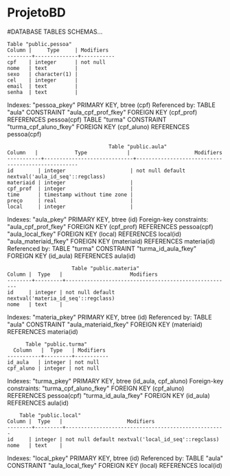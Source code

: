 # ProjetoBD
#DATABASE TABLES SCHEMAS...


	Table "public.pessoa"
 	Column |     Type     | Modifiers
 	--------+--------------+-----------
	cpf    | integer      | not null
 	nome   | text         | 
 	sexo   | character(1) | 
 	cel    | integer      | 
 	email  | text         | 
 	senha  | text         | 
	
Indexes:
    "pessoa_pkey" PRIMARY KEY, btree (cpf)
Referenced by:
    	TABLE "aula" CONSTRAINT "aula_cpf_prof_fkey" FOREIGN KEY (cpf_prof) REFERENCES pessoa(cpf)
    	TABLE "turma" CONSTRAINT "turma_cpf_aluno_fkey" FOREIGN KEY (cpf_aluno) REFERENCES pessoa(cpf)


                                     Table "public.aula"
  	Column   |            Type             |                     Modifiers                     
	-----------+-----------------------------+---------------------------------------------------
 	id        | integer                     | not null default nextval('aula_id_seq'::regclass)
 	materiaid | integer                     | 
 	cpf_prof  | integer                     | 
 	time      | timestamp without time zone | 
 	preço     | real                        | 
 	local     | integer                     | 
Indexes:
    "aula_pkey" PRIMARY KEY, btree (id)
Foreign-key constraints:
    "aula_cpf_prof_fkey" FOREIGN KEY (cpf_prof) REFERENCES pessoa(cpf)
    "aula_local_fkey" FOREIGN KEY (local) REFERENCES local(id)
    "aula_materiaid_fkey" FOREIGN KEY (materiaid) REFERENCES materia(id)
Referenced by:
    TABLE "turma" CONSTRAINT "turma_id_aula_fkey" FOREIGN KEY (id_aula) REFERENCES aula(id)
    
                         Table "public.materia"
 	Column |  Type   |                      Modifiers                       
	--------+---------+------------------------------------------------------
 	id     | integer | not null default nextval('materia_id_seq'::regclass)
 	nome   | text    | 
Indexes:
    "materia_pkey" PRIMARY KEY, btree (id)
Referenced by:
    TABLE "aula" CONSTRAINT "aula_materiaid_fkey" FOREIGN KEY (materiaid) REFERENCES materia(id)

	      Table "public.turma"
	  Column   |  Type   | Modifiers 
	-----------+---------+-----------
 	id_aula   | integer | not null
 	cpf_aluno | integer | not null
Indexes:
    "turma_pkey" PRIMARY KEY, btree (id_aula, cpf_aluno)
Foreign-key constraints:
    "turma_cpf_aluno_fkey" FOREIGN KEY (cpf_aluno) REFERENCES pessoa(cpf)
    "turma_id_aula_fkey" FOREIGN KEY (id_aula) REFERENCES aula(id)

		Table "public.local"
 	Column |  Type   |                     Modifiers                      
	--------+---------+----------------------------------------------------
 	id     | integer | not null default nextval('local_id_seq'::regclass)
 	nome   | text    | 
Indexes:
    "local_pkey" PRIMARY KEY, btree (id)
Referenced by:
    TABLE "aula" CONSTRAINT "aula_local_fkey" FOREIGN KEY (local) REFERENCES local(id)



